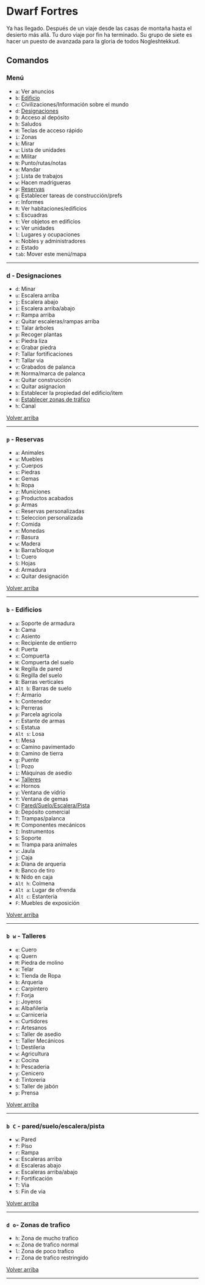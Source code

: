 # Dwarf Fortres

Ya has llegado. Después de un viaje desde las casas de montaña hasta el desierto más allá. Tu duro viaje por fin ha terminado. Su grupo de siete es hacer un puesto de avanzada para la gloria de todos Nogleshtekkud.

## Comandos

### Menú

- `a`: Ver anuncios
- `b`: [Edificio](#b---edificios)
- `c`: Civilizaciones/Información sobre el mundo
- `d`: [Designaciones](#d---designaciones)
- `D`: Acceso al depósito
- `h`: Saludos
- `H`: Teclas de acceso rápido
- `i`: Zonas
- `k`: Mirar
- `u`: Lista de unidades
- `m`: Militar
- `N`: Punto/rutas/notas
- `o`: Mandar
- `j`: Lista de trabajos
- `w`: Hacen madrigueras
- `p`: [Reservas](#p---reservas)
- `q`: Establecer tareas de construcción/prefs
- `r`: Informes
- `R`: Ver habitaciones/edificios
- `s`: Escuadras
- `t`: Ver objetos en edificios
- `v`: Ver unidades
- `l`: Lugares y ocupaciones
- `n`: Nobles y administradores
- `z`: Estado
- `tab`: Mover este menú/mapa

---

### d - Designaciones

- `d`: Minar
- `u`: Escalera arriba
- `j`: Escalera abajo
- `i`: Escalera arriba/abajo
- `r`: Rampa arriba
- `z`: Quitar escaleras/rampas arriba
- `t`: Talar árboles
- `p`: Recoger plantas
- `s`: Piedra liza
- `e`: Grabar piedra
- `F`: Tallar fortificaciones
- `T`: Tallar via
- `v`: Grabados de palanca
- `M`: Norma/marca de palanca
- `n`: Quitar construcción
- `x`: Quitar asignacion
- `b`: Establecer la propiedad del edificio/item
- `o`: [Establecer zonas de tráfico](#d-o--zonas-de-trafico)
- `h`: Canal

[Volver arriba](#menú)

---

### `p` - Reservas

- `a`: Animales
- `u`: Muebles
- `y`: Cuerpos
- `s`: Piedras
- `e`: Gemas
- `h`: Ropa
- `z`: Municiones
- `g`: Productos acabados
- `p`: Armas
- `c`: Reservas personalizadas
- `t`: Seleccion personalizada
- `f`: Comida
- `n`: Monedas
- `r`: Basura
- `w`: Madera
- `b`: Barra/bloque
- `l`: Cuero
- `S`: Hojas
- `d`: Armadura
- `x`: Quitar designación

[Volver arriba](#menú)

---

### `b` - Edificios

- `a`: Soporte de armadura
- `b`: Cama
- `c`: Asiento
- `n`: Recipiente de entierro
- `d`: Puerta
- `x`: Compuerta
- `H`: Compuerta del suelo
- `W`: Regilla de pared
- `G`: Regilla del suelo
- `B`: Barras verticales
- `Alt b`: Barras de suelo
- `f`: Armario
- `h`: Contenedor
- `k`: Perreras
- `p`: Parcela agricola
- `r`: Estante de armas
- `s`: Estatua
- `Alt s`: Losa
- `t`: Mesa
- `o`: Camino pavimentado
- `O`: Camino de tierra
- `g`: Puente
- `l`: Pozo
- `i`: Máquinas de asedio
- `w`: [Talleres](#b-w---talleres)
- `e`: Hornos
- `y`: Ventana de vidrio
- `Y`: Ventana de gemas
- `C`: [Pared/Suelo/Escalera/Pista](#b-c---paredsueloescalerapista)
- `D`: Depósito comercial
- `T`: Trampas/palanca
- `M`: Componentes mecánicos
- `I`: Instrumentos
- `S`: Soporte
- `m`: Trampa para animales
- `v`: Jaula
- `j`: Caja
- `A`: Diana de arqueria
- `R`: Banco de tiro
- `N`: Nido en caja
- `Alt h`: Colmena
- `Alt a`: Lugar de ofrenda
- `Alt c`: Estanteria
- `F`: Muebles de exposición

[Volver arriba](#menú)

---

### `b w` - Talleres

- `e`: Cuero
- `q`: Quern
- `M`: Piedra de molino
- `o`: Telar
- `k`: Tienda de Ropa
- `b`: Arqueria
- `c`: Carpintero
- `f`: Forja
- `j`: Joyeros
- `m`: Albañileria
- `u`: Carnicería
- `n`: Curtidores
- `r`: Artesanos
- `s`: Taller de asedio
- `t`: Taller Mecánicos
- `l`: Destileria
- `w`: Agricultura
- `z`: Cocina
- `h`: Pescaderia
- `y`: Cenicero
- `d`: Tintoreria
- `S`: Taller de jabón
- `p`: Prensa

[Volver arriba](#menú)

---

### `b C` - pared/suelo/escalera/pista

- `w`: Pared
- `f`: Piso
- `r`: Rampa
- `u`: Escaleras arriba
- `d`: Escaleras abajo
- `x`: Escaleras arriba/abajo
- `F`: Fortificación
- `T`: Via
- `S`: Fin de via

[Volver arriba](#menú)

---

### `d o`- Zonas de trafico

- `h`: Zona de mucho trafico
- `n`: Zona de trafico normal
- `l`: Zona de poco trafico
- `r`: Zona de trafico restringido

[Volver arriba](#menú)

---
